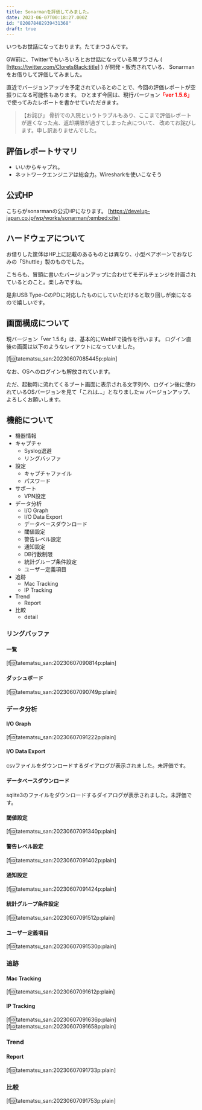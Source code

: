 ```yaml
---
title: Sonarmanを評価してみました。
date: 2023-06-07T00:18:27.000Z
id: "820878482939431368"
draft: true
---
```

いつもお世話になっております。たてまつさんです。

GW前に、Twitterでもいろいろとお世話になっている黒ブラさん ( [https://twitter.com/Clorets8lack:title] ) が開発・販売されている、
Sonarmanをお借りして評価してみました。

直近でバージョンアップを予定されているとのことで、今回の評価レポートが空振りになる可能性もあります。
ひとまず今回は、現行バージョン<span style="color: #ff0000">**「ver 1.5.6」**</span>で使ってみたレポートを書かせていただきます。

> 【お詫び」
> 骨折での入院というトラブルもあり、ここまで評価レポートが遅くなった点、返却期限が過ぎてしまった点について、
> 改めてお詫びします。申し訳ありませんでした。

## 評価レポートサマリ
- いいからキャプれ。
- ネットワークエンジニアは総合力。Wiresharkを使いこなそう


## 公式HP
こちらがsonarmanの公式HPになります。
[https://develup-japan.co.jp/wp/works/sonarman/:embed:cite]

<!-- more -->

## ハードウェアについて
お借りした筐体はHP上に記載のあるものとは異なり、小型ベアボーンでおなじみの「Shuttle」製のものでした。

こちらも、冒頭に書いたバージョンアップに合わせてモデルチェンジを計画されているとのこと。楽しみですね。

是非USB Type-CのPDに対応したものにしていただけると取り回しが楽になるので嬉しいです。

## 画面構成について
現バージョン「ver 1.5.6」は、基本的にWebIFで操作を行います。
ログイン直後の画面は以下のようなレイアウトになっていました。

[f:id:tatematsu_san:20230607085445p:plain]

なお、OSへのログインも解放されています。

ただ、起動時に流れてくるブート画面に表示される文字列や、ログイン後に使われているOSバージョンを見て「これは…」となりましたｗ
バージョンアップ、よろしくお願いします。

## 機能について
- 機器情報
- キャプチャ
  - Syslog退避
  - リングバッファ
- 設定
  - キャプチャファイル
  - パスワード
- サポート
  - VPN設定
- データ分析
  - I/O Graph
  - I/O Data Export
  - データベースダウンロード
  - 閾値設定
  - 警告レベル設定
  - 通知設定
  - DB行数制限
  - 統計グループ条件設定
  - ユーザー定義項目
- 追跡
  - Mac Tracking
  - IP Tracking
- Trend
  - Report
- 比較
  - detail

### リングバッファ

#### 一覧
[f:id:tatematsu_san:20230607090814p:plain]

#### ダッシュボード
[f:id:tatematsu_san:20230607090749p:plain]


### データ分析
#### I/O Graph
[f:id:tatematsu_san:20230607091222p:plain]

#### I/O Data Export
csvファイルをダウンロードするダイアログが表示されました。未評価です。

#### データベースダウンロード
sqlite3のファイルをダウンロードするダイアログが表示されました。未評価です。

#### 閾値設定

[f:id:tatematsu_san:20230607091340p:plain]

#### 警告レベル設定

[f:id:tatematsu_san:20230607091402p:plain]

#### 通知設定

[f:id:tatematsu_san:20230607091424p:plain]

#### 統計グループ条件設定

[f:id:tatematsu_san:20230607091512p:plain]

#### ユーザー定義項目

[f:id:tatematsu_san:20230607091530p:plain]

### 追跡

#### Mac Tracking

[f:id:tatematsu_san:20230607091612p:plain]

#### IP Tracking

[f:id:tatematsu_san:20230607091636p:plain]
[f:id:tatematsu_san:20230607091658p:plain]

### Trend
#### Report
[f:id:tatematsu_san:20230607091733p:plain]

### 比較
[f:id:tatematsu_san:20230607091753p:plain]
